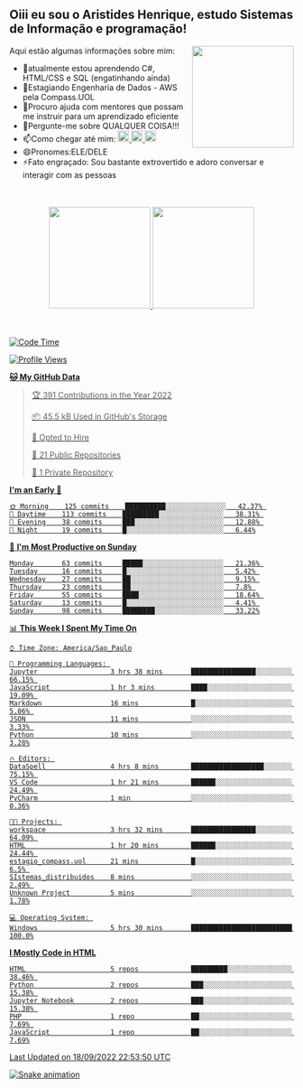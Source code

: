 ## Oiii eu sou o Aristides Henrique, estudo Sistemas de Informação e programação!

<div >
Aqui estão algumas informações sobre mim:<img align="right" height="180em" src="https://user-images.githubusercontent.com/97318481/177042589-45d62122-82a9-4a32-b3a7-87b322825b2f.png">
</div>

- 🌱atualmente estou aprendendo C#, HTML/CSS e SQL (engatinhando ainda)
- 👯Estagiando Engenharia de Dados - AWS pela Compass.UOL
- 🤔Procuro ajuda com mentores que possam me instruir para um aprendizado eficiente
- 💬Pergunte-me sobre QUALQUER COISA!!!
- 📫Como chegar até mim:
  <a href="https://www.instagram.com/aryhenry/" target="_blank">
  <img src="https://img.shields.io/badge/-Instagram-%23E4405F?style=for-the-badge&logo=instagram&logoColor=black" height="20px">
  </a>
  <a href="https://www.linkedin.com/in/aristides-henrique/" target="_blank">
  <img src="https://img.shields.io/badge/-LinkedIn-%230077B5?style=for-the-badge&logo=linkedin&logoColor=black" height="20px">
  </a> 
  <a href="mailto:arihenriqueuna@gmail.com">
  <img src="https://img.shields.io/badge/-Gmail-%23333?style=for-the-badge&logo=gmail&logoColor=white" height="20px">
  </a>
- 😄Pronomes:ELE/DELE
- ⚡Fato engraçado: Sou bastante extrovertido e adoro conversar e interagir com as pessoas
<br/>
<br/>
<div align="center">
  <a href="https://github.com/arihenrique">
  <img height="180em" src="https://github-readme-stats.vercel.app/api?username=arihenrique&show_icons=true&theme=dracula&include_all_commits=true&count_private=true"/>
  <img height="180em" src="https://github-readme-stats.vercel.app/api/top-langs/?username=arihenrique&layout=compact&langs_count=7&theme=dracula"/>
</div><br/><br/>

<!--START_SECTION:waka-->
![Code Time](http://img.shields.io/badge/Code%20Time-101%20hrs%2027%20mins-blue)

![Profile Views](http://img.shields.io/badge/Profile%20Views-36-blue)

**🐱 My GitHub Data** 

> 🏆 391 Contributions in the Year 2022
 > 
> 📦 45.5 kB Used in GitHub's Storage 
 > 
> 💼 Opted to Hire
 > 
> 📜 21 Public Repositories 
 > 
> 🔑 1 Private Repository 
 > 
**I'm an Early 🐤** 

```text
🌞 Morning    125 commits    ██████████░░░░░░░░░░░░░░░   42.37% 
🌇 Daytime    113 commits    █████████░░░░░░░░░░░░░░░░   38.31% 
🌃 Evening    38 commits     ███░░░░░░░░░░░░░░░░░░░░░░   12.88% 
🌙 Night      19 commits     █░░░░░░░░░░░░░░░░░░░░░░░░   6.44%

```
📅 **I'm Most Productive on Sunday** 

```text
Monday       63 commits     █████░░░░░░░░░░░░░░░░░░░░   21.36% 
Tuesday      16 commits     █░░░░░░░░░░░░░░░░░░░░░░░░   5.42% 
Wednesday    27 commits     ██░░░░░░░░░░░░░░░░░░░░░░░   9.15% 
Thursday     23 commits     ██░░░░░░░░░░░░░░░░░░░░░░░   7.8% 
Friday       55 commits     ████░░░░░░░░░░░░░░░░░░░░░   18.64% 
Saturday     13 commits     █░░░░░░░░░░░░░░░░░░░░░░░░   4.41% 
Sunday       98 commits     ████████░░░░░░░░░░░░░░░░░   33.22%

```


📊 **This Week I Spent My Time On** 

```text
⌚︎ Time Zone: America/Sao_Paulo

💬 Programming Languages: 
Jupyter                  3 hrs 38 mins       ████████████████░░░░░░░░░   66.15% 
JavaScript               1 hr 3 mins         ████░░░░░░░░░░░░░░░░░░░░░   19.09% 
Markdown                 16 mins             █░░░░░░░░░░░░░░░░░░░░░░░░   5.06% 
JSON                     11 mins             ░░░░░░░░░░░░░░░░░░░░░░░░░   3.33% 
Python                   10 mins             ░░░░░░░░░░░░░░░░░░░░░░░░░   3.28%

🔥 Editors: 
DataSpell                4 hrs 8 mins        ██████████████████░░░░░░░   75.15% 
VS Code                  1 hr 21 mins        ██████░░░░░░░░░░░░░░░░░░░   24.49% 
PyCharm                  1 min               ░░░░░░░░░░░░░░░░░░░░░░░░░   0.36%

🐱‍💻 Projects: 
workspace                3 hrs 32 mins       ████████████████░░░░░░░░░   64.09% 
HTML                     1 hr 20 mins        ██████░░░░░░░░░░░░░░░░░░░   24.44% 
estagio_compass.uol      21 mins             █░░░░░░░░░░░░░░░░░░░░░░░░   6.5% 
SIstemas_distribuidos    8 mins              ░░░░░░░░░░░░░░░░░░░░░░░░░   2.49% 
Unknown Project          5 mins              ░░░░░░░░░░░░░░░░░░░░░░░░░   1.78%

💻 Operating System: 
Windows                  5 hrs 30 mins       █████████████████████████   100.0%

```

**I Mostly Code in HTML** 

```text
HTML                     5 repos             █████████░░░░░░░░░░░░░░░░   38.46% 
Python                   2 repos             ███░░░░░░░░░░░░░░░░░░░░░░   15.38% 
Jupyter Notebook         2 repos             ███░░░░░░░░░░░░░░░░░░░░░░   15.38% 
PHP                      1 repo              ██░░░░░░░░░░░░░░░░░░░░░░░   7.69% 
JavaScript               1 repo              ██░░░░░░░░░░░░░░░░░░░░░░░   7.69%

```



 Last Updated on 18/09/2022 22:53:50 UTC
<!--END_SECTION:waka-->

![Snake animation](https://github.com/arihenrique/arihenrique/blob/output/github-contribution-grid-snake.svg)
